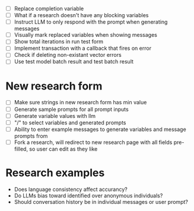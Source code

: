 - [ ] Replace completion variable
- [ ] What if a research doesn't have any blocking variables
- [ ] Instruct LLM to only respond with the prompt when generating messages
- [ ] Visually mark replaced variables when showing messages
- [ ] Show total iterations in run test form
- [ ] Implement transaction with a callback that fires on error
- [ ] Check if deleting non-existant vector errors
- [ ] Use test model batch result and test batch result

# New research form

- [ ] Make sure strings in new research form has min value
- [ ] Generate sample prompts for all prompt inputs
- [ ] Generate variable values with llm
- [ ] "/" to select variables and generated prompts
- [ ] Ability to enter example messages to generate variables and message prompts from
- [ ] Fork a research, will redirect to new research page with all fields pre-filled, so user can edit as they like

# Research examples

- Does language consistency affect accurancy?
- Do LLMs bias toward identified over anonymous individuals?
- Should conversation history be in individual messages or user prompt?
